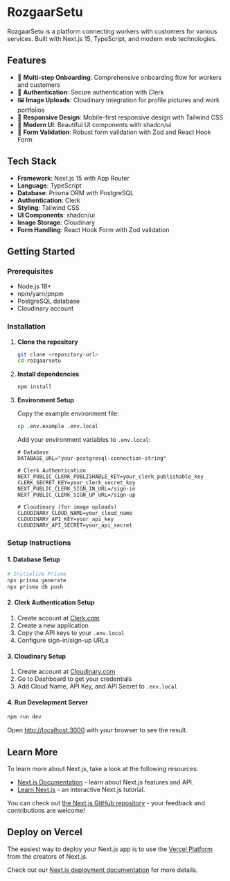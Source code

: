 # RozgaarSetu

RozgaarSetu is a platform connecting workers with customers for various services. Built with Next.js 15, TypeScript, and modern web technologies.

## Features

- 🚀 **Multi-step Onboarding**: Comprehensive onboarding flow for workers and customers
- 🔐 **Authentication**: Secure authentication with Clerk
- 🖼️ **Image Uploads**: Cloudinary integration for profile pictures and work portfolios
- 📱 **Responsive Design**: Mobile-first responsive design with Tailwind CSS
- 🎨 **Modern UI**: Beautiful UI components with shadcn/ui
- 📝 **Form Validation**: Robust form validation with Zod and React Hook Form

## Tech Stack

- **Framework**: Next.js 15 with App Router
- **Language**: TypeScript
- **Database**: Prisma ORM with PostgreSQL
- **Authentication**: Clerk
- **Styling**: Tailwind CSS
- **UI Components**: shadcn/ui
- **Image Storage**: Cloudinary
- **Form Handling**: React Hook Form with Zod validation

## Getting Started

### Prerequisites

- Node.js 18+
- npm/yarn/pnpm
- PostgreSQL database
- Cloudinary account

### Installation

1. **Clone the repository**

   ```bash
   git clone <repository-url>
   cd rozgaarsetu
   ```

2. **Install dependencies**

   ```bash
   npm install
   ```

3. **Environment Setup**

   Copy the example environment file:

   ```bash
   cp .env.example .env.local
   ```

   Add your environment variables to `.env.local`:

   ```env
   # Database
   DATABASE_URL="your-postgresql-connection-string"

   # Clerk Authentication
   NEXT_PUBLIC_CLERK_PUBLISHABLE_KEY=your_clerk_publishable_key
   CLERK_SECRET_KEY=your_clerk_secret_key
   NEXT_PUBLIC_CLERK_SIGN_IN_URL=/sign-in
   NEXT_PUBLIC_CLERK_SIGN_UP_URL=/sign-up

   # Cloudinary (for image uploads)
   CLOUDINARY_CLOUD_NAME=your_cloud_name
   CLOUDINARY_API_KEY=your_api_key
   CLOUDINARY_API_SECRET=your_api_secret
   ```

### Setup Instructions

#### 1. Database Setup

```bash
# Initialize Prisma
npx prisma generate
npx prisma db push
```

#### 2. Clerk Authentication Setup

1. Create account at [Clerk.com](https://clerk.com)
2. Create a new application
3. Copy the API keys to your `.env.local`
4. Configure sign-in/sign-up URLs

#### 3. Cloudinary Setup

1. Create account at [Cloudinary.com](https://cloudinary.com)
2. Go to Dashboard to get your credentials
3. Add Cloud Name, API Key, and API Secret to `.env.local`

#### 4. Run Development Server

```bash
npm run dev
```

Open [http://localhost:3000](http://localhost:3000) with your browser to see the result.

## Learn More

To learn more about Next.js, take a look at the following resources:

- [Next.js Documentation](https://nextjs.org/docs) - learn about Next.js features and API.
- [Learn Next.js](https://nextjs.org/learn) - an interactive Next.js tutorial.

You can check out [the Next.js GitHub repository](https://github.com/vercel/next.js) - your feedback and contributions are welcome!

## Deploy on Vercel

The easiest way to deploy your Next.js app is to use the [Vercel Platform](https://vercel.com/new?utm_medium=default-template&filter=next.js&utm_source=create-next-app&utm_campaign=create-next-app-readme) from the creators of Next.js.

Check out our [Next.js deployment documentation](https://nextjs.org/docs/app/building-your-application/deploying) for more details.
